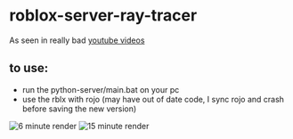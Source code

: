 # roblox-server-ray-tracer
As seen in really bad [youtube videos](https://youtu.be/5IO4AvIuvBk)

## to use:
- run the python-server/main.bat on your pc
- use the rblx with rojo (may have out of date code, I sync rojo and crash before saving the new version)

![6 minute render](https://cdn.discordapp.com/attachments/763352212730413066/788504687032401960/2020_12_15_-_21_32_41.png)
![15 minute render](https://cdn.discordapp.com/attachments/763352212730413066/788534526670012447/2020_12_15_-_23_26_08.png)
